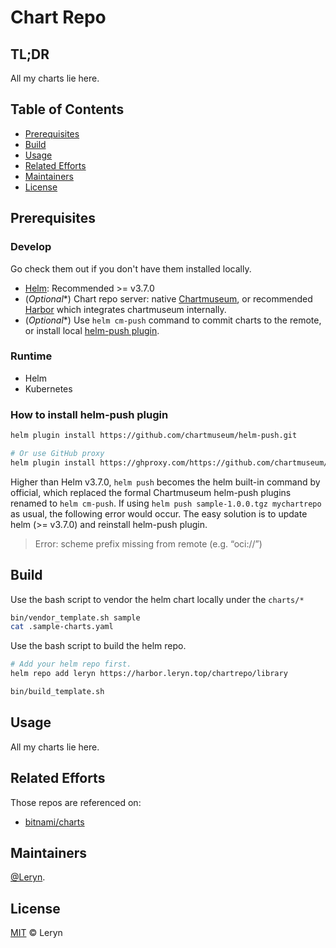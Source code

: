 # Chart Repo

## TL;DR

All my charts lie here.

## Table of Contents

- [Prerequisites](#prerequisites)
- [Build](#build)
- [Usage](#usage)
- [Related Efforts](#related-efforts)
- [Maintainers](#maintainers)
- [License](#license)

## Prerequisites

### Develop

Go check them out if you don't have them installed locally.

- [Helm](https://github.com/helm/helm): Recommended >= v3.7.0
- (*Optional**) Chart repo server: native [Chartmuseum](https://github.com/helm/chartmuseum), or recommended [Harbor](https://github.com/goharbor/harbor) which integrates chartmuseum internally.
- (*Optional**) Use `helm cm-push` command to commit charts to the remote, or install local [helm-push plugin](https://github.com/chartmuseum/helm-push).

### Runtime

- Helm
- Kubernetes

### How to install helm-push plugin

```bash
helm plugin install https://github.com/chartmuseum/helm-push.git

# Or use GitHub proxy
helm plugin install https://ghproxy.com/https://github.com/chartmuseum/helm-push.git
```

Higher than Helm v3.7.0, `helm push` becomes the helm built-in command by official, which replaced the formal Chartmuseum helm-push plugins renamed to `helm cm-push`. If using `helm push sample-1.0.0.tgz mychartrepo` as usual, the following error would occur. The easy solution is to update helm (>= v3.7.0) and reinstall helm-push plugin.

> Error: scheme prefix missing from remote (e.g. “oci://”)

## Build

Use the bash script to vendor the helm chart locally under the `charts/*`

```bash
bin/vendor_template.sh sample
cat .sample-charts.yaml
```

Use the bash script to build the helm repo.

```bash
# Add your helm repo first.
helm repo add leryn https://harbor.leryn.top/chartrepo/library

bin/build_template.sh
```

## Usage

All my charts lie here.

## Related Efforts

Those repos are referenced on:

- [bitnami/charts](https://github.com/bitnami/charts)

## Maintainers

[@Leryn](https://github.com/leryn1122).

## License

[MIT](LICENSE) © Leryn
